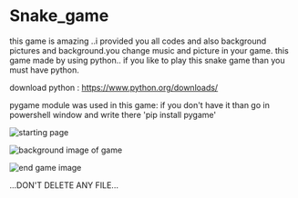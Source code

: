 # Snake_game

this game is amazing ..i provided you all codes and also background pictures and background.you change music and picture in your game.
this game made by using python..
if you like to play this snake game than you must have python.

download python : https://www.python.org/downloads/

pygame module was used in this game:
if you don't have it than go in powershell window and write there 'pip install pygame'

![starting page]("C:/Users/admin/PycharmProject/makegame/gamestart.png")

![background image of game]("C:Users/admin/PycharmProject/makegame/bggame.png")

![end game image]("C:/Users/admin/PycharmProject/makegame/gameover.png")

...DON'T DELETE ANY FILE...
 
 
